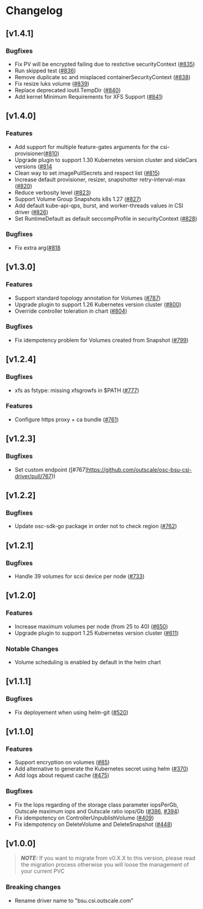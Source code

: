 # Changelog
## [v1.4.1]
### Bugfixes
* Fix PV will be encrypted failing due to restictive securityContext ([#835](https://github.com/outscale/osc-bsu-csi-driver/pull/835))
* Run skipped test ([#836](https://github.com/outscale/osc-bsu-csi-driver/pull/836))
* Remove duplicate sc and misplaced containerSecurityContext ([#838](https://github.com/outscale/osc-bsu-csi-driver/pull/838))
* Fix resize luks volume  ([#839](https://github.com/outscale/osc-bsu-csi-driver/pull/839))
* Replace deprecated ioutil.TempDir ([#840](https://github.com/outscale/osc-bsu-csi-driver/pull/840))
* Add kernel Minimum Requirements for XFS Support ([#841](https://github.com/outscale/osc-bsu-csi-driver/pull/841))


## [v1.4.0]
### Features
* Add support for multiple feature-gates arguments for the csi-provisioner([#810](https://github.com/outscale/osc-bsu-csi-driver/pull/810/))
* Upgrade plugin to support 1.30 Kubernetes version cluster and sideCars versions ([#814](https://github.com/outscale/osc-bsu-csi-driver/pull/814)
* Clean way to set imagePullSecrets and respect list  ([#815](https://github.com/outscale/osc-bsu-csi-driver/pull/815))
* Increase default provisioner, resizer, snapshotter retry-interval-max ([#820](https://github.com/outscale/osc-bsu-csi-driver/pull/820))
* Reduce verbosity level ([#823](https://github.com/outscale/osc-bsu-csi-driver/pull/823))
* Support Volume Group Snapshots k8s 1.27 ([#827](https://github.com/outscale/osc-bsu-csi-driver/pull/827))
* Add default kube-api-qps, burst, and worker-threads values in CSI driver ([#826](https://github.com/outscale/osc-bsu-csi-driver/pull/826))
* Set RuntimeDefault as default seccompProfile in securityContext ([#828](https://github.com/outscale/osc-bsu-csi-driver/pull/828))

### Bugfixes
* Fix extra arg([#818](https://github.com/outscale/osc-bsu-csi-driver/pull/818)

## [v1.3.0]
### Features
* Support standard topology annotation for Volumes ([#787](https://github.com/outscale/osc-bsu-csi-driver/pull/787))
* Upgrade plugin to support 1.26 Kubernetes version cluster ([#800](https://github.com/outscale/osc-bsu-csi-driver/pull/800))
* Override controller toleration in chart ([#804](https://github.com/outscale/osc-bsu-csi-driver/pull/804))
### Bugfixes
* Fix idempotency problem for Volumes created from Snapshot ([#799](https://github.com/outscale/osc-bsu-csi-driver/pull/799))

## [v1.2.4]
### Bugfixes
* xfs as fstype: missing xfsgrowfs in $PATH ([#777](https://github.com/outscale/osc-bsu-csi-driver/pull/777))
### Features
* Configure https proxy + ca bundle ([#761](https://github.com/outscale/osc-bsu-csi-driver/pull/761))

## [v1.2.3]
### Bugfixes
* Set custom endpoint ([#767]https://github.com/outscale/osc-bsu-csi-driver/pull/767))

## [v1.2.2]
### Bugfixes
* Update osc-sdk-go package in order not to check region ([#762](https://github.com/outscale/osc-bsu-csi-driver/pull/762))

## [v1.2.1]
### Bugfixes
* Handle 39 volumes for scsi device per node ([#733](https://github.com/outscale/osc-bsu-csi-driver/issues/733))

## [v1.2.0]
### Features
* Increase maximum volumes per node (from 25 to 40) ([#650](https://github.com/outscale/osc-bsu-csi-driver/pull/650))
* Upgrade plugin to support 1.25 Kubernetes version cluster ([#611](https://github.com/outscale/osc-bsu-csi-driver/pull/611))
### Notable Changes
* Volume scheduling is enabled by default in the helm chart
## [v1.1.1]
### Bugfixes
* Fix deployement when using helm-git ([#520](https://github.com/outscale/osc-bsu-csi-driver/issues/520))
## [v1.1.0]
### Features
* Support encryption on volumes ([#85](https://github.com/outscale/osc-bsu-csi-driver/issues/85))
* Add alternative to generate the Kubernetes secret using helm ([#370](https://github.com/outscale/osc-bsu-csi-driver/pull/371))
* Add logs about request cache ([#475](https://github.com/outscale/osc-bsu-csi-driver/pull/475))
### Bugfixes
* Fix the Iops regarding of the storage class parameter iopsPerGb, Outscale maximum iops and Outscale ratio iops/Gb ([#386](https://github.com/outscale/osc-bsu-csi-driver/issues/386), [#394](https://github.com/outscale/osc-bsu-csi-driver/issues/386))
* Fix idempotency on ControllerUnpublishVolume ([#409](https://github.com/outscale/osc-bsu-csi-driver/issues/409))
* Fix idempotency on DeleteVolume and DeleteSnapshot ([#448](https://github.com/outscale/osc-bsu-csi-driver/issues/448))
## [v1.0.0]
> **_NOTE:_** If you want to migrate from v0.X.X to this version, please read the migration process otherwise you will loose the management of your current PVC
### Breaking changes
* Rename driver name to "bsu.csi.outscale.com"
